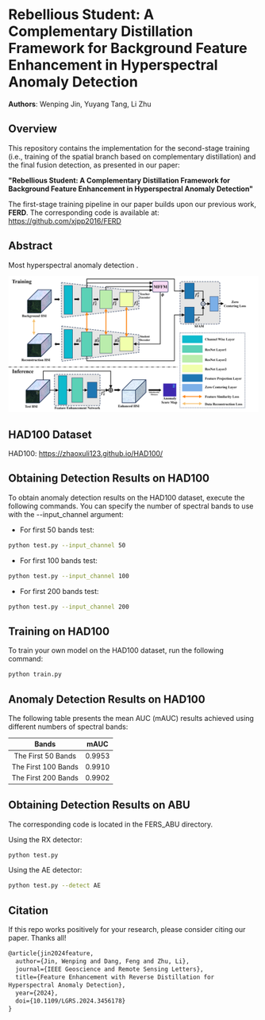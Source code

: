 # Rebellious Student: A Complementary Distillation Framework for Background Feature Enhancement in Hyperspectral Anomaly Detection
**Authors**: Wenping Jin, Yuyang Tang, Li Zhu

## Overview
This repository contains the implementation for the second-stage training (i.e., training of the spatial branch based on complementary distillation) and the final fusion detection, as presented in our paper:

**"Rebellious Student: A Complementary Distillation Framework for Background Feature Enhancement in Hyperspectral Anomaly Detection"**

The first-stage training pipeline in our paper builds upon our previous work, **FERD**. The corresponding code is available at: https://github.com/xjpp2016/FERD

## Abstract
Most hyperspectral anomaly detection .

![image](https://github.com/cristianoKaKa/FERD/blob/master/framework.png)


## HAD100 Dataset
HAD100: https://zhaoxuli123.github.io/HAD100/

## Obtaining Detection Results on HAD100
To obtain anomaly detection results on the HAD100 dataset, execute the following commands. You can specify the number of spectral bands to use with the --input_channel argument:

- For first 50 bands test:
```bash
python test.py --input_channel 50
```
- For first 100 bands test:
```bash
python test.py --input_channel 100
```
- For first 200 bands test:
```bash
python test.py --input_channel 200
```

## Training on HAD100
To train your own model on the HAD100 dataset, run the following command:

```bash
python train.py
```
## Anomaly Detection Results on HAD100
The following table presents the mean AUC (mAUC) results achieved using different numbers of spectral bands:

| Bands | mAUC |
| :--: | :--: |
| The First 50 Bands | 0.9953 |
| The First 100 Bands | 0.9910 |
| The First 200 Bands | 0.9902 |


## Obtaining Detection Results on ABU
The corresponding code is located in the FERS_ABU directory.

Using the RX detector:
```bash
python test.py
```

Using the AE detector:
```bash
python test.py --detect AE
```

## Citation
If this repo works positively for your research, please consider citing our paper. Thanks all!
```
@article{jin2024feature,
  author={Jin, Wenping and Dang, Feng and Zhu, Li},
  journal={IEEE Geoscience and Remote Sensing Letters}, 
  title={Feature Enhancement with Reverse Distillation for Hyperspectral Anomaly Detection}, 
  year={2024},
  doi={10.1109/LGRS.2024.3456178}
}
```